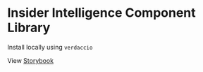 # Insider Intelligence Component Library

Install locally using `verdaccio`

View [Storybook](https://cscott530.github.io/component-libary-poc/)
